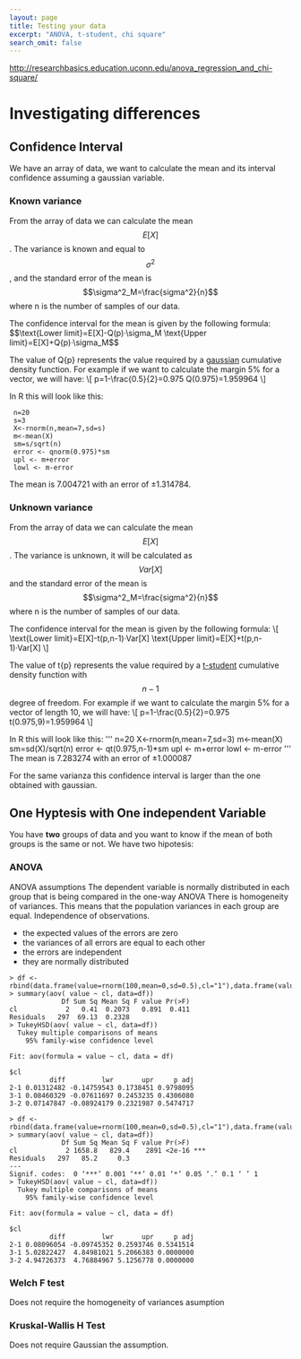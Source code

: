 ```yaml
---
layout: page
title: Testing your data
excerpt: "ANOVA, t-student, chi square"
search_omit: false
---
```

http://researchbasics.education.uconn.edu/anova_regression_and_chi-square/

# Investigating differences

## Confidence Interval

We have an array of data, we want to calculate the mean and its interval confidence assuming a gaussian variable.

### Known variance

From the array of data we can calculate the mean $$E[X]$$. The variance is known and equal to $$\sigma^2$$, and the standard error of the mean is $$\sigma^2_M=\frac{sigma^2}{n}$$ where n is the number of samples of our data.

The confidence interval for the mean is given by the following formula:  
$$\text{Lower limit}=E[X]-Q(p)·\sigma_M 
\text{Upper limit}=E[X]+Q{p)·\sigma_M$$

The value of Q{p} represents the value required by a [gaussian](https://en.wikipedia.org/wiki/Q-function) cumulative density function. 
For example if we want to calculate the margin 5% for a vector, we will have:
\\[
p=1-\frac{0.5}{2}=0.975
Q(0.975)=1.959964
\\]

In R this will look like this:
```
 n=20
 s=3
 X<-rnorm(n,mean=7,sd=s)
 m<-mean(X)
 sm=s/sqrt(n)
 error <- qnorm(0.975)*sm
 upl <- m+error
 lowl <- m-error
```
The mean is 7.004721 with an error of ±1.314784.


### Unknown variance

From the array of data we can calculate the mean $$E[X]$$. The variance is unknown, it will be calculated as $$Var[X]$$ and the standard error of the mean is $$\sigma^2_M=\frac{sigma^2}{n}$$ where n is the number of samples of our data.

The confidence interval for the mean is given by the following formula:
\\[
\text{Lower limit}=E[X]-t(p,n-1)·Var[X]
\text{Upper limit}=E[X]+t(p,n-1)·Var[X]
\\]

The value of t{p} represents the value required by a [t-student](https://en.wikipedia.org/wiki/Student%27s_t-distribution) cumulative density function with $$n-1$$ degree of freedom.
For example if we want to calculate the margin 5% for a vector of length 10, we will have:
\\[
p=1-\frac{0.5}{2}=0.975
t(0.975,9)=1.959964
\\]

In R this will look like this:
'''
 n=20
 X<-rnorm(n,mean=7,sd=3)
 m<-mean(X)
 sm=sd(X)/sqrt(n)
 error <- qt(0.975,n-1)*sm
 upl <- m+error
 lowl <- m-error
'''
The mean is 7.283274 with an error of ±1.000087

For the same varianza this confidence interval is larger than the one obtained with gaussian.



## One Hyptesis with One independent Variable

You have **two** groups of data and you want to know if the mean of both groups is the same or not. We have two hipotesis:

### ANOVA

ANOVA assumptions
The dependent variable is normally distributed in each group that is being compared in the one-way ANOVA
There is homogeneity of variances. This means that the population variances in each group are equal.
Independence of observations. 


* the expected values of the errors are zero
* the variances of all errors are equal to each other
* the errors are independent
* they are normally distributed


```
> df <- rbind(data.frame(value=rnorm(100,mean=0,sd=0.5),cl="1"),data.frame(value=rnorm(100,mean=0,sd=0.5),cl="2"),data.frame(value=rnorm(100,mean=0,sd=0.5),cl="3"))
> summary(aov( value ~ cl, data=df))
             Df Sum Sq Mean Sq F value Pr(>F)
cl            2   0.41  0.2073   0.891  0.411
Residuals   297  69.13  0.2328               
> TukeyHSD(aov( value ~ cl, data=df))
  Tukey multiple comparisons of means
    95% family-wise confidence level

Fit: aov(formula = value ~ cl, data = df)

$cl
          diff         lwr       upr     p adj
2-1 0.01312482 -0.14759543 0.1738451 0.9798095
3-1 0.08460329 -0.07611697 0.2453235 0.4306080
3-2 0.07147847 -0.08924179 0.2321987 0.5474717

```

```
> df <- rbind(data.frame(value=rnorm(100,mean=0,sd=0.5),cl="1"),data.frame(value=rnorm(100,mean=0,sd=0.5),cl="2"),data.frame(value=rnorm(100,mean=5,sd=0.5),cl="3"))
> summary(aov( value ~ cl, data=df))
             Df Sum Sq Mean Sq F value Pr(>F)    
cl            2 1658.8   829.4    2891 <2e-16 ***
Residuals   297   85.2     0.3                   
---
Signif. codes:  0 ‘***’ 0.001 ‘**’ 0.01 ‘*’ 0.05 ‘.’ 0.1 ‘ ’ 1
> TukeyHSD(aov( value ~ cl, data=df))
  Tukey multiple comparisons of means
    95% family-wise confidence level

Fit: aov(formula = value ~ cl, data = df)

$cl
          diff         lwr       upr     p adj
2-1 0.08096054 -0.09745352 0.2593746 0.5341514
3-1 5.02822427  4.84981021 5.2066383 0.0000000
3-2 4.94726373  4.76884967 5.1256778 0.0000000

```

### Welch F test

Does not require the homogeneity of variances asumption

###  Kruskal-Wallis H Test 

Does not require Gaussian the assumption.



